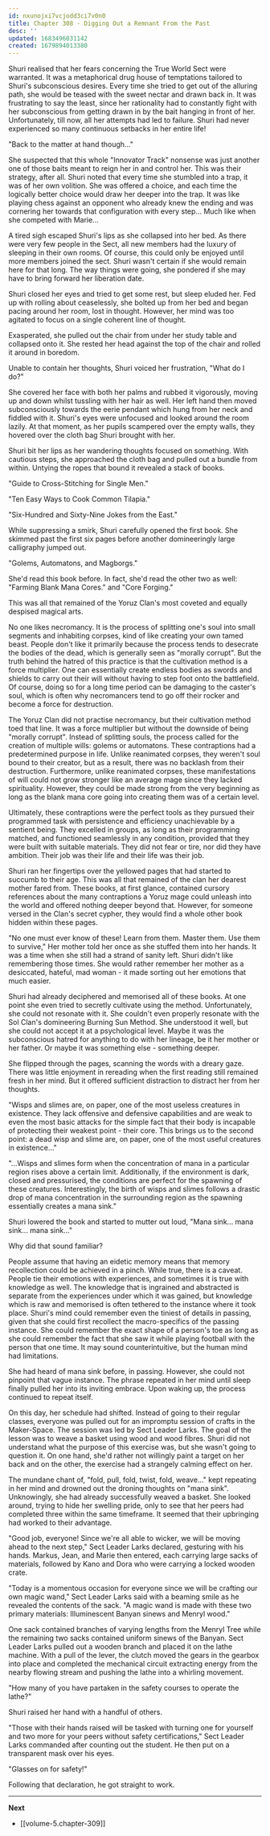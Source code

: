 ```yaml
---
id: nxunojxi7vcjodd3ci7v0n0
title: Chapter 308 - Digging Out a Remnant From the Past
desc: ''
updated: 1683496031142
created: 1679894013380
---
```


Shuri realised that her fears concerning the True World Sect were warranted. It was a metaphorical drug house of temptations tailored to Shuri's subconscious desires. Every time she tried to get out of the alluring path, she would be teased with the sweet nectar and drawn back in. It was frustrating to say the least, since her rationality had to constantly fight with her subconscious from getting drawn in by the bait hanging in front of her. Unfortunately, till now, all her attempts had led to failure. Shuri had never experienced so many continuous setbacks in her entire life!

"Back to the matter at hand though..."

She suspected that this whole "Innovator Track" nonsense was just another one of those baits meant to reign her in and control her. This was their strategy, after all. Shuri noted that every time she stumbled into a trap, it was of her own volition. She was offered a choice, and each time the logically better choice would draw her deeper into the trap. It was like playing chess against an opponent who already knew the ending and was cornering her towards that configuration with every step... Much like when she competed with Marie...

A tired sigh escaped Shuri's lips as she collapsed into her bed. As there were very few people in the Sect, all new members had the luxury of sleeping in their own rooms. Of course, this could only be enjoyed until more members joined the sect. Shuri wasn't certain if she would remain here for that long. The way things were going, she pondered if she may have to bring forward her liberation date.

Shuri closed her eyes and tried to get some rest, but sleep eluded her. Fed up with rolling about ceaselessly, she bolted up from her bed and began pacing around her room, lost in thought. However, her mind was too agitated to focus on a single coherent line of thought.

Exasperated, she pulled out the chair from under her study table and collapsed onto it. She rested her head against the top of the chair and rolled it around in boredom.

Unable to contain her thoughts, Shuri voiced her frustration, "What do I do?" 

She covered her face with both her palms and rubbed it vigorously, moving up and down whilst tussling with her hair as well. Her left hand then moved subconsciously towards the eerie pendant which hung from her neck and fiddled with it. Shuri's eyes were unfocused and looked around the room lazily. At that moment, as her pupils scampered over the empty walls, they hovered over the cloth bag Shuri brought with her.

Shuri bit her lips as her wandering thoughts focused on something. With cautious steps, she approached the cloth bag and pulled out a bundle from within. Untying the ropes that bound it revealed a stack of books.

"Guide to Cross-Stitching for Single Men."

"Ten Easy Ways to Cook Common Tilapia."

"Six-Hundred and Sixty-Nine Jokes from the East."

While suppressing a smirk, Shuri carefully opened the first book. She skimmed past the first six pages before another domineeringly large calligraphy jumped out.

"Golems, Automatons, and Magborgs."

She'd read this book before. In fact, she'd read the other two as well: "Farming Blank Mana Cores." and "Core Forging."

This was all that remained of the Yoruz Clan's most coveted and equally despised magical arts.

No one likes necromancy. It is the process of splitting one's soul into small segments and inhabiting corpses, kind of like creating your own tamed beast. People don't like it primarily because the process tends to desecrate the bodies of the dead, which is generally seen as "morally corrupt". But the truth behind the hatred of this practice is that the cultivation method is a force multiplier. One can essentially create endless bodies as swords and shields to carry out their will without having to step foot onto the battlefield. Of course, doing so for a long time period can be damaging to the caster's soul, which is often why necromancers tend to go off their rocker and become a force for destruction.

The Yoruz Clan did not practise necromancy, but their cultivation method toed that line. It was a force multiplier but without the downside of being "morally corrupt". Instead of splitting souls, the process called for the creation of multiple wills: golems or automatons. These contraptions had a predetermined purpose in life. Unlike reanimated corpses, they weren't soul bound to their creator, but as a result, there was no backlash from their destruction. Furthermore, unlike reanimated corpses, these manifestations of will could not grow stronger like an average mage since they lacked spirituality. However, they could be made strong from the very beginning as long as the blank mana core going into creating them was of a certain level.

Ultimately, these contraptions were the perfect tools as they pursued their programmed task with persistence and efficiency unachievable by a sentient being. They excelled in groups, as long as their programming matched, and functioned seamlessly in any condition, provided that they were built with suitable materials. They did not fear or tire, nor did they have ambition. Their job was their life and their life was their job.

Shuri ran her fingertips over the yellowed pages that had started to succumb to their age. This was all that remained of the clan her dearest mother fared from. These books, at first glance, contained cursory references about the many contraptions a Yoruz mage could unleash into the world and offered nothing deeper beyond that. However, for someone versed in the Clan's secret cypher, they would find a whole other book hidden within these pages.

"No one must ever know of these! Learn from them. Master them. Use them to survive," Her mother told her once as she stuffed them into her hands. It was a time when she still had a strand of sanity left. Shuri didn't like remembering those times. She would rather remember her mother as a desiccated, hateful, mad woman - it made sorting out her emotions that much easier.

Shuri had already deciphered and memorised all of these books. At one point she even tried to secretly cultivate using the method. Unfortunately, she could not resonate with it. She couldn't even properly resonate with the Sol Clan's domineering Burning Sun Method. She understood it well, but she could not accept it at a psychological level. Maybe it was the subconscious hatred for anything to do with her lineage, be it her mother or her father. Or maybe it was something else - something deeper.

She flipped through the pages, scanning the words with a dreary gaze. There was little enjoyment in rereading when the first reading still remained fresh in her mind. But it offered sufficient distraction to distract her from her thoughts.

"Wisps and slimes are, on paper, one of the most useless creatures in existence. They lack offensive and defensive capabilities and are weak to even the most basic attacks for the simple fact that their body is incapable of protecting their weakest point - their core. This brings us to the second point: a dead wisp and slime are, on paper, one of the most useful creatures in existence..."

"...Wisps and slimes form when the concentration of mana in a particular region rises above a certain limit. Additionally, if the environment is dark, closed and pressurised, the conditions are perfect for the spawning of these creatures. Interestingly, the birth of wisps and slimes follows a drastic drop of mana concentration in the surrounding region as the spawning essentially creates a mana sink."

Shuri lowered the book and started to mutter out loud, "Mana sink... mana sink... mana sink..."

Why did that sound familiar?

People assume that having an eidetic memory means that memory recollection could be achieved in a pinch. While true, there is a caveat. People tie their emotions with experiences, and sometimes it is true with knowledge as well. The knowledge that is ingrained and abstracted is separate from the experiences under which it was gained, but knowledge which is raw and memorised is often tethered to the instance where it took place. Shuri's mind could remember even the tiniest of details in passing, given that she could first recollect the macro-specifics of the passing instance. She could remember the exact shape of a person's toe as long as she could remember the fact that she saw it while playing football with the person that one time. It may sound counterintuitive, but the human mind had limitations.

She had heard of mana sink before, in passing. However, she could not pinpoint that vague instance. The phrase repeated in her mind until sleep finally pulled her into its inviting embrace. Upon waking up, the process continued to repeat itself.

On this day, her schedule had shifted. Instead of going to their regular classes, everyone was pulled out for an impromptu session of crafts in the Maker-Space. The session was led by Sect Leader Larks. The goal of the lesson was to weave a basket using wood and wood fibres. Shuri did not understand what the purpose of this exercise was, but she wasn't going to question it. On one hand, she'd rather not willingly paint a target on her back and on the other, the exercise had a strangely calming effect on her.

The mundane chant of, "fold, pull, fold, twist, fold, weave..." kept repeating in her mind and drowned out the droning thoughts on "mana sink". Unknowingly, she had already successfully weaved a basket. She looked around, trying to hide her swelling pride, only to see that her peers had completed three within the same timeframe. It seemed that their upbringing had worked to their advantage.

"Good job, everyone! Since we're all able to wicker, we will be moving ahead to the next step," Sect Leader Larks declared, gesturing with his hands. Markus, Jean, and Marie then entered, each carrying large sacks of materials, followed by Kano and Dora who were carrying a locked wooden crate.

"Today is a momentous occasion for everyone since we will be crafting our own magic wand," Sect Leader Larks said with a beaming smile as he revealed the contents of the sack. "A magic wand is made with these two primary materials: Illuminescent Banyan sinews and Menryl wood."

One sack contained branches of varying lengths from the Menryl Tree while the remaining two sacks contained uniform sinews of the Banyan. Sect Leader Larks pulled out a wooden branch and placed it on the lathe machine. With a pull of the lever, the clutch moved the gears in the gearbox into place and completed the mechanical circuit extracting energy from the nearby flowing stream and pushing the lathe into a whirling movement.

"How many of you have partaken in the safety courses to operate the lathe?"

Shuri raised her hand with a handful of others.

"Those with their hands raised will be tasked with turning one for yourself and two more for your peers without safety certifications," Sect Leader Larks commanded after counting out the student. He then put on a transparent mask over his eyes.

"Glasses on for safety!"

Following that declaration, he got straight to work.

____

**Next**
* [[volume-5.chapter-309]]